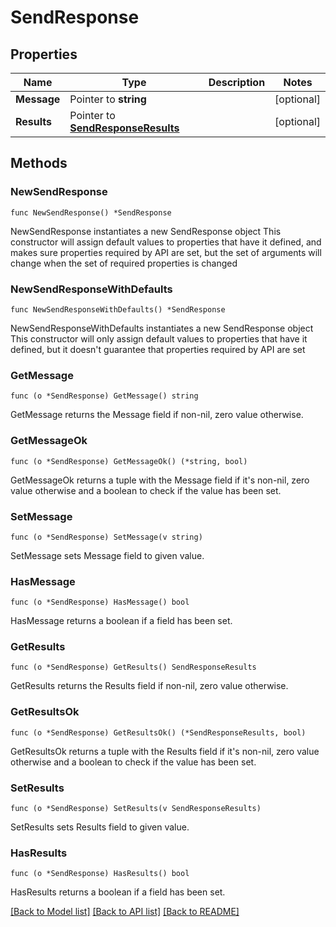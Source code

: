 # SendResponse

## Properties

Name | Type | Description | Notes
------------ | ------------- | ------------- | -------------
**Message** | Pointer to **string** |  | [optional] 
**Results** | Pointer to [**SendResponseResults**](SendResponseResults.md) |  | [optional] 

## Methods

### NewSendResponse

`func NewSendResponse() *SendResponse`

NewSendResponse instantiates a new SendResponse object
This constructor will assign default values to properties that have it defined,
and makes sure properties required by API are set, but the set of arguments
will change when the set of required properties is changed

### NewSendResponseWithDefaults

`func NewSendResponseWithDefaults() *SendResponse`

NewSendResponseWithDefaults instantiates a new SendResponse object
This constructor will only assign default values to properties that have it defined,
but it doesn't guarantee that properties required by API are set

### GetMessage

`func (o *SendResponse) GetMessage() string`

GetMessage returns the Message field if non-nil, zero value otherwise.

### GetMessageOk

`func (o *SendResponse) GetMessageOk() (*string, bool)`

GetMessageOk returns a tuple with the Message field if it's non-nil, zero value otherwise
and a boolean to check if the value has been set.

### SetMessage

`func (o *SendResponse) SetMessage(v string)`

SetMessage sets Message field to given value.

### HasMessage

`func (o *SendResponse) HasMessage() bool`

HasMessage returns a boolean if a field has been set.

### GetResults

`func (o *SendResponse) GetResults() SendResponseResults`

GetResults returns the Results field if non-nil, zero value otherwise.

### GetResultsOk

`func (o *SendResponse) GetResultsOk() (*SendResponseResults, bool)`

GetResultsOk returns a tuple with the Results field if it's non-nil, zero value otherwise
and a boolean to check if the value has been set.

### SetResults

`func (o *SendResponse) SetResults(v SendResponseResults)`

SetResults sets Results field to given value.

### HasResults

`func (o *SendResponse) HasResults() bool`

HasResults returns a boolean if a field has been set.


[[Back to Model list]](../README.md#documentation-for-models) [[Back to API list]](../README.md#documentation-for-api-endpoints) [[Back to README]](../README.md)


